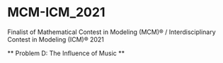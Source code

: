 # MCM-ICM_2021
Finalist of Mathematical Contest in Modeling (MCM)® / Interdisciplinary Contest in Modeling (ICM)® 2021

** Problem D: The Influence of Music **
